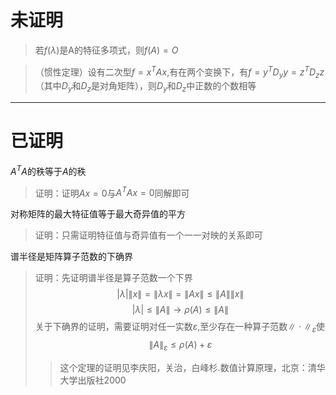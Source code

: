 # 未证明
> 若$f(\lambda)$是A的特征多项式，则$f(A)=O$

> （惯性定理）设有二次型$f=x^TAx$,有在两个变换下，有$f=y^TD_yy=z^TD_zz$（其中$D_y$和$D_z$是对角矩阵），则$D_y$和$D_z$中正数的个数相等

---
# 已证明
$A^TA$的秩等于$A$的秩
> 证明：证明$Ax=0$与$A^TAx=0$同解即可

对称矩阵的最大特征值等于最大奇异值的平方
> 证明：只需证明特征值与奇异值有一个一一对映的关系即可

谱半径是矩阵算子范数的下确界
> 证明：先证明谱半径是算子范数一个下界
> $$|\lambda|\|x\|=\|\lambda x\|=\|Ax\|\leq\|A\|\|x\| $$
> $$|\lambda|\leq\|A\| \to \rho(A)\le\|A\| $$
> 关于下确界的证明，需要证明对任一实数$\varepsilon$,至少存在一种算子范数$\|\cdot\|_\varepsilon$使$$\|A\|_\varepsilon\le\rho(A)+\varepsilon$$
> >这个定理的证明见李庆阳，关治，白峰杉.数值计算原理，北京：清华大学出版社2000
<!--stackedit_data:
eyJoaXN0b3J5IjpbLTI1NTgyOTQ5XX0=
-->